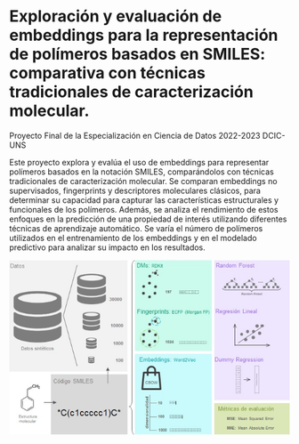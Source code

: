 # Exploración y evaluación de embeddings para la representación de polímeros basados en SMILES: comparativa con técnicas tradicionales de caracterización molecular.

Proyecto Final de la Especialización en Ciencia de Datos 2022-2023 DCIC-UNS

Este proyecto explora y evalúa el uso de embeddings para representar polímeros basados en la notación SMILES, comparándolos con técnicas tradicionales de caracterización molecular. Se comparan embeddings no supervisados, fingerprints y descriptores moleculares clásicos, para determinar su capacidad para capturar las características estructurales y funcionales de los polímeros.  Además, se analiza el rendimiento de estos enfoques en la predicción de una propiedad de interés utilizando diferentes técnicas de aprendizaje automático. Se varía el número de polímeros utilizados en el entrenamiento de los embeddings y en el modelado predictivo para analizar su impacto en los resultados.

![Alt text](https://github.com/FiorellaCravero/ProyectoFinalECD22/blob/main/Teaser_FC_TPFinal.jpg "a title")
